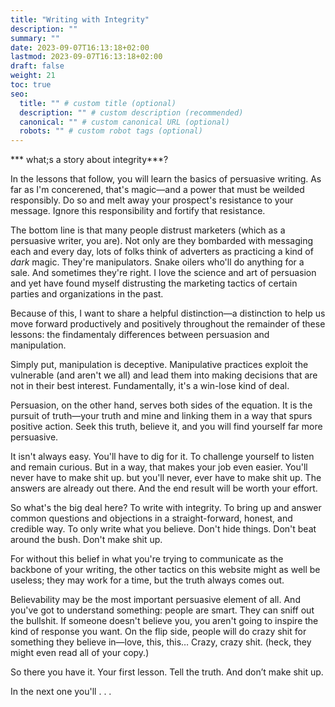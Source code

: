```yaml
---
title: "Writing with Integrity"
description: ""
summary: ""
date: 2023-09-07T16:13:18+02:00
lastmod: 2023-09-07T16:13:18+02:00
draft: false
weight: 21
toc: true
seo:
  title: "" # custom title (optional)
  description: "" # custom description (recommended)
  canonical: "" # custom canonical URL (optional)
  robots: "" # custom robot tags (optional)
---
```

*** what;s a story about integrity***?

In the lessons that follow, you will learn the basics of persuasive writing. As far as I'm concerened, that's magic&mdash;and a power that must be weilded responsibly. Do so and melt away your prospect's resistance to your message. Ignore this responsibility and fortify that resistance.

The bottom line is that many people distrust marketers (which as a persuasive writer, you are). Not only are they bombarded with messaging each and every day, lots of folks think of adverters as practicing a kind of *dark* magic. They're manipulators. Snake oilers who'll do anything for a sale. And sometimes they're right. I love the science and art of persuasion and yet have found myself distrusting the marketing tactics of certain parties and organizations in the past.

Because of this, I want to share a helpful distinction&mdash;a distinction to help us move forward productively and positively throughout the remainder of these lessons: the findamentaly differences between persuasion and manipulation.

Simply put, manipulation is deceptive. Manipulative practices exploit the vulnerable (and aren't we all) and lead them into making decisions that are not in their best interest. Fundamentally, it's a win-lose kind of deal.

Persuasion, on the other hand, serves both sides of the equation. It is the pursuit of truth&mdash;your truth and mine and linking them in a way that spurs positive action. Seek this truth, believe it, and you will find yourself far more persuasive.

It isn't always easy. You'll have to dig for it. To challenge yourself to listen and remain curious. But in a way, that makes your job even easier. You'll never have to make shit up.  but you'll never, ever have to make shit up. The answers are already out there. And the end result will be worth your effort.

So what's the big deal here? To write with integrity. To bring up and answer common questions and objections in a straight-forward, honest, and credible way. To only write what you believe. Don't hide things. Don't beat around the bush. Don't make shit up.




For without this belief in what you're trying to communicate as the backbone of your writing, the other tactics on this website might as well be useless; they may work for a time, but the truth always comes out.

Believability may be the most important persuasive element of all. And you've got to understand something: people are smart. They can sniff out the bullshit. If someone doesn't believe you, you aren't going to inspire the kind of response you want. On the flip side, people will do crazy shit for something they believe in&mdash;love, this, this… Crazy, crazy shit. (heck, they might even read all of your copy.)



So there you have it. Your first lesson. Tell the truth. And don’t make shit up.

In the next one you'll . . .
